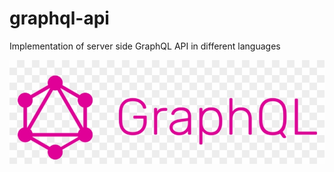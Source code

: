 # graphql-api
Implementation of server side GraphQL API in different languages

![graphql-logo](./graphql-logo.png)
